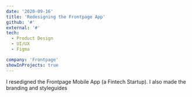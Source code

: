 ```yaml
---
date: '2020-09-16'
title: 'Redesigning the Frontpage App'
github: '#'
external: '#'
tech:
  - Product Design
  - UI/UX
  - Figma

company: 'Frontpage'
showInProjects: true
---
```


I resedigned the Frontpage Mobile App (a Fintech Startup). I also made the branding and styleguides

